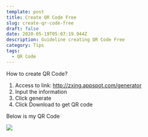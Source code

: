 ```yaml
---
template: post
title: Create QR Code Free
slug: create-qr-code-free
draft: false
date: 2020-05-19T05:07:19.944Z
description: Guideline creating QR Code Free
category: Tips
tags:
  - QR Code
---
```

How to create QR Code?

1. Access to link: http://zxing.appspot.com/generator
2. Input the information
3. Click generate
4. Click Download to get QR code

Below is my QR Code

![](/media/kientran_farmtigo_qc.png)